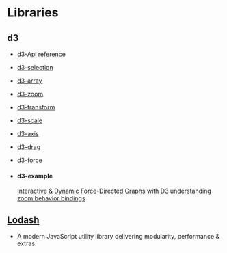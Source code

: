 Libraries
=============

## d3
* [d3-Api reference](https://github.com/d3/d3/blob/master/API.md)

* [d3-selection](https://github.com/d3/d3-selection/blob/master/README.md#control-flow)

* [d3-array](https://github.com/d3/d3-array/blob/master/README.md#range)

* [d3-zoom](https://github.com/d3/d3-zoom#transform_translate)

* [d3-transform](https://github.com/trinary/d3-transform)

* [d3-scale](https://github.com/d3/d3-scale)

* [d3-axis](https://github.com/d3/d3-axis)

* [d3-drag](https://github.com/d3/d3-drag#api-reference)

* [d3-force](https://github.com/d3/d3-force)

* #### d3-example
  [Interactive & Dynamic Force-Directed Graphs with D3](https://medium.com/ninjaconcept/interactive-dynamic-force-directed-graphs-with-d3-da720c6d7811)
  [understanding zoom behavior bindings](http://bl.ocks.org/cpdean/7a71e687dd5a80f6fd57)

## [Lodash](https://lodash.com/)
 * A modern JavaScript utility library delivering modularity, performance & extras.

 


